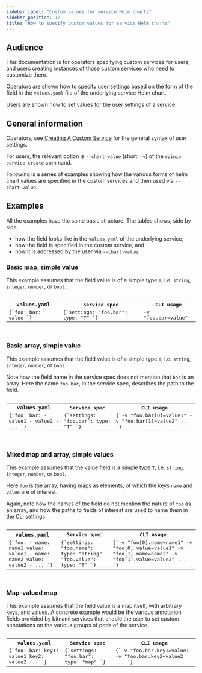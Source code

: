 ```yaml
---
sidebar_label: "Custom values for service Helm charts"
sidebar_position: 17
title: "How to specify custom values for service Helm charts"
---
```


## Audience

This documentation is for operators specifying custom services for users, and users creating instances of those custom services who need to customize them.

Operators are shown how to specify user settings based on the form of the field in the `values.yaml` file of the underlying service Helm chart.

Users are shown how to set values for the user settings of a service.

## General information

Operators, see [Creating A Custom Service](create_custom_service.md) for the general syntax of
user settings.

For users, the relevant option is `--chart-value` (short: `-v`) of the `epinio service create`
command.

Following is a series of examples showing how the various forms of helm chart
values are specified in the custom services and then used via `--chart-value`.

## Examples

All the examples have the same basic structure. The tables shows, side by side,

 - how the field looks like in the `values.yaml` of the underlying service,
 - how the field is specified in the custom service, and
 - how it is addressed by the user via `--chart-value`.

### Basic map, simple value

This example assumes that the field value is of a simple type `T`, i.e. `string`, `integer`,
`number`, or `bool`.

<pre>
<table>
<tr>
<th><code>values.yaml</code></th>
<th>Service spec</th>
<th>CLI usage</th>
</tr>
<tr valign='top'>
<td>
<CodeBlock language="yaml" showLineNumbers>
{`foo:
  bar: value
`}
</CodeBlock>
</td>
<td>
<CodeBlock language="yaml" showLineNumbers>
{`settings:
  "foo.bar":
    type: "T"
`}
</CodeBlock>
</td>
<td>
<CodeBlock language="yaml" showLineNumbers>
-v "foo.bar=value"
</CodeBlock>
</td>
</tr>
</table>
</pre>

### Basic array, simple value

This example assumes that the field value is of a simple type `T`, i.e. `string`, `integer`,
`number`, or `bool`.

Note how the field name in the service spec does not mention that `bar` is an array.
Here the name `foo.bar`, in the service spec, describes the path to the field.

<pre>
<table>
<tr>
<th><code>values.yaml</code></th>
<th>Service spec</th>
<th>CLI usage</th>
</tr>
<tr valign='top'>
<td>
<CodeBlock language="yaml" showLineNumbers>
{`foo:
  bar:
    - value1
    - value2
    - ...
`}
</CodeBlock>
</td>
<td>
<CodeBlock language="yaml" showLineNumbers>
{`settings:
  "foo.bar":
    type: "T"
`}
</CodeBlock>
</td>
<td>
<CodeBlock language="yaml" showLineNumbers>
{`-v "foo.bar[0]=value1"
-v "foo.bar[1]=value2"
...
`}
</CodeBlock>
</td>
</tr>
</table>
</pre>

### Mixed map and array, simple values

This example assumes that the value field is a simple type `T`, i.e. `string`, `integer`,
`number`, or `bool`.

Here `foo` is the array, having maps as elements, of which the keys `name` and `value` are of
interest.

Again, note how the names of the field do not mention the nature of `foo` as an array, and how the paths to fields of interest are used to name them in the CLI settings.

<pre>
<table>
<tr>
<th><code>values.yaml</code></th>
<th>Service spec</th>
<th>CLI usage</th>
</tr>
<tr valign='top'>
<td>
<CodeBlock language="yaml" showLineNumbers>
{`foo:
  - name: name1
    value: value1
  - name: name2
    value: value2
  - ...
`}
</CodeBlock>
</td>
<td>
<CodeBlock language="yaml" showLineNumbers>
{`settings:
  "foo.name":
    type: "string"
  "foo.value":
    type: "T"
`}
</CodeBlock>
</td>
<td>
<CodeBlock language="yaml" showLineNumbers>
{`-v "foo[0].name=name1"
-v "foo[0].value=value1"
-v "foo[1].name=name2"
-v "foo[1].value=value2"
...
`}
</CodeBlock>
</td>
</tr>
</table>
</pre>

### Map-valued map

This example assumes that the field value is a map itself, with arbitrary keys, and values.
A concrete example would be the various annotation fields provided by bitnami services that enable the user to set custom annotations on the various groups of pods of the service.

<pre>
<table>
<tr>
<th><code>values.yaml</code></th>
<th>Service spec</th>
<th>CLI usage</th>
</tr>
<tr valign='top'>
<td>
<CodeBlock language="yaml" showLineNumbers>
{`foo:
  bar:
    key1: value1
    key2: value2
    ...
`}
</CodeBlock>
</td>
<td>
<CodeBlock language="yaml" showLineNumbers>
{`settings:
  "foo.bar":
    type: "map"
`}
</CodeBlock>
</td>
<td>
<CodeBlock language="yaml" showLineNumbers>
{`-v "foo.bar.key1=value1
-v "foo.bar.key2=value2
...
`}
</CodeBlock>
</td>
</tr>
</table>
</pre>
